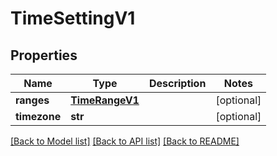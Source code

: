 # TimeSettingV1

## Properties
Name | Type | Description | Notes
------------ | ------------- | ------------- | -------------
**ranges** | [**TimeRangeV1**](TimeRangeV1.md) |  | [optional] 
**timezone** | **str** |  | [optional] 

[[Back to Model list]](../README.md#documentation-for-models) [[Back to API list]](../README.md#documentation-for-api-endpoints) [[Back to README]](../README.md)


